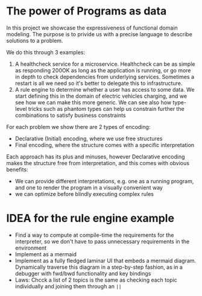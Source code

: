# The power of Programs as data

In this project we showcase the expressiveness of functional domain modeling. The purpose is to privide us 
with a precise language to describe solutions to a problem.

We do this through 3 examples:

1. A healthcheck service for a microservice. Healthcheck can be as simple as responding 200OK as long as the application is running, or go more in depth to check dependencies from underlying services. Sometimes a restart is all we need so it's better to delegate this to infrastructure.
2. A rule engine to determine whether a user has access to some data. We start defining this in the domain of electric vehicles charging, and we see how we can make this more generic. We can see also how type-level tricks such as phantom types can help us constrain further the combinations to satisfy business constraints

For each problem we show there are 2 types of encoding:
- Declarative (Initial) encoding, where we use free structures
- Final encoding, where the structure comes with a specific interpretation

Each approach has its plus and minuses, however Declarative encoding makes the structure free from interpretation, and this comes with obvious benefits:
- We can provide different interpretations, e.g. one as a running program, and one to render the program in a visually convenient way
- we can optimize before blindly executing complex rules


# IDEA for the rule engine example
- Find a way to compute at compile-time the requirements for the interpreter, so we don't have to pass unnecessary requirements in the environment
- Implement as a mermaid
- Implement as a fully fledged laminar UI that embeds a mermaid diagram. Dynamically traverse this diagram in a step-by-step fashion, as in a debugger with fwd/bwd functionality and key bindings
- Laws: Chcck a list of 2 topics is the same as checking each topic individually and joining them through an `||`